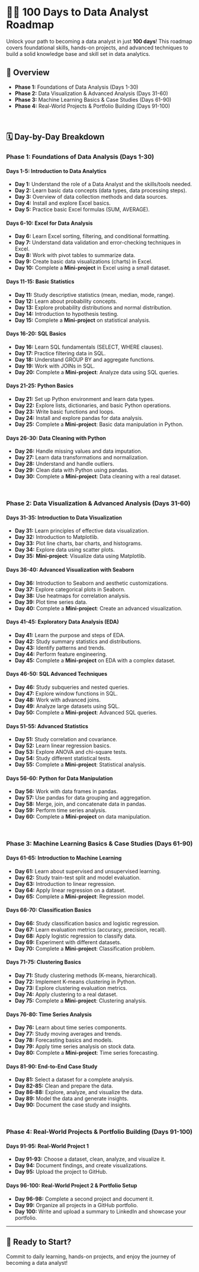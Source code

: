 

# 🧑‍💻 100 Days to Data Analyst Roadmap

Unlock your path to becoming a data analyst in just **100 days**! This roadmap covers foundational skills, hands-on projects, and advanced techniques to build a solid knowledge base and skill set in data analytics.

## 📅 Overview

- **Phase 1:** Foundations of Data Analysis (Days 1-30)
- **Phase 2:** Data Visualization & Advanced Analysis (Days 31-60)
- **Phase 3:** Machine Learning Basics & Case Studies (Days 61-90)
- **Phase 4:** Real-World Projects & Portfolio Building (Days 91-100)

<br/>

## 🗓️ Day-by-Day Breakdown



### **Phase 1: Foundations of Data Analysis (Days 1-30)**



#### Days 1-5: Introduction to Data Analytics
- **Day 1:** Understand the role of a Data Analyst and the skills/tools needed.
- **Day 2:** Learn basic data concepts (data types, data processing steps).
- **Day 3:** Overview of data collection methods and data sources.
- **Day 4:** Install and explore Excel basics.
- **Day 5:** Practice basic Excel formulas (SUM, AVERAGE).

#### Days 6-10: Excel for Data Analysis
- **Day 6:** Learn Excel sorting, filtering, and conditional formatting.
- **Day 7:** Understand data validation and error-checking techniques in Excel.
- **Day 8:** Work with pivot tables to summarize data.
- **Day 9:** Create basic data visualizations (charts) in Excel.
- **Day 10:** Complete a **Mini-project** in Excel using a small dataset.

#### Days 11-15: Basic Statistics
- **Day 11:** Study descriptive statistics (mean, median, mode, range).
- **Day 12:** Learn about probability concepts.
- **Day 13:** Explore probability distributions and normal distribution.
- **Day 14:** Introduction to hypothesis testing.
- **Day 15:** Complete a **Mini-project** on statistical analysis.

#### Days 16-20: SQL Basics
- **Day 16:** Learn SQL fundamentals (SELECT, WHERE clauses).
- **Day 17:** Practice filtering data in SQL.
- **Day 18:** Understand GROUP BY and aggregate functions.
- **Day 19:** Work with JOINs in SQL.
- **Day 20:** Complete a **Mini-project**: Analyze data using SQL queries.

#### Days 21-25: Python Basics
- **Day 21:** Set up Python environment and learn data types.
- **Day 22:** Explore lists, dictionaries, and basic Python operations.
- **Day 23:** Write basic functions and loops.
- **Day 24:** Install and explore pandas for data analysis.
- **Day 25:** Complete a **Mini-project**: Basic data manipulation in Python.

#### Days 26-30: Data Cleaning with Python
- **Day 26:** Handle missing values and data imputation.
- **Day 27:** Learn data transformations and normalization.
- **Day 28:** Understand and handle outliers.
- **Day 29:** Clean data with Python using pandas.
- **Day 30:** Complete a **Mini-project**: Data cleaning with a real dataset.

<br/>

### **Phase 2: Data Visualization & Advanced Analysis (Days 31-60)**


#### Days 31-35: Introduction to Data Visualization
- **Day 31:** Learn principles of effective data visualization.
- **Day 32:** Introduction to Matplotlib.
- **Day 33:** Plot line charts, bar charts, and histograms.
- **Day 34:** Explore data using scatter plots.
- **Day 35:** **Mini-project**: Visualize data using Matplotlib.

#### Days 36-40: Advanced Visualization with Seaborn
- **Day 36:** Introduction to Seaborn and aesthetic customizations.
- **Day 37:** Explore categorical plots in Seaborn.
- **Day 38:** Use heatmaps for correlation analysis.
- **Day 39:** Plot time series data.
- **Day 40:** Complete a **Mini-project**: Create an advanced visualization.

#### Days 41-45: Exploratory Data Analysis (EDA)
- **Day 41:** Learn the purpose and steps of EDA.
- **Day 42:** Study summary statistics and distributions.
- **Day 43:** Identify patterns and trends.
- **Day 44:** Perform feature engineering.
- **Day 45:** Complete a **Mini-project** on EDA with a complex dataset.

#### Days 46-50: SQL Advanced Techniques
- **Day 46:** Study subqueries and nested queries.
- **Day 47:** Explore window functions in SQL.
- **Day 48:** Work with advanced joins.
- **Day 49:** Analyze large datasets using SQL.
- **Day 50:** Complete a **Mini-project**: Advanced SQL queries.

#### Days 51-55: Advanced Statistics
- **Day 51:** Study correlation and covariance.
- **Day 52:** Learn linear regression basics.
- **Day 53:** Explore ANOVA and chi-square tests.
- **Day 54:** Study different statistical tests.
- **Day 55:** Complete a **Mini-project**: Statistical analysis.

#### Days 56-60: Python for Data Manipulation
- **Day 56:** Work with data frames in pandas.
- **Day 57:** Use pandas for data grouping and aggregation.
- **Day 58:** Merge, join, and concatenate data in pandas.
- **Day 59:** Perform time series analysis.
- **Day 60:** Complete a **Mini-project** on data manipulation.

<br/>

### **Phase 3: Machine Learning Basics & Case Studies (Days 61-90)**



#### Days 61-65: Introduction to Machine Learning
- **Day 61:** Learn about supervised and unsupervised learning.
- **Day 62:** Study train-test split and model evaluation.
- **Day 63:** Introduction to linear regression.
- **Day 64:** Apply linear regression on a dataset.
- **Day 65:** Complete a **Mini-project**: Regression model.

#### Days 66-70: Classification Basics
- **Day 66:** Study classification basics and logistic regression.
- **Day 67:** Learn evaluation metrics (accuracy, precision, recall).
- **Day 68:** Apply logistic regression to classify data.
- **Day 69:** Experiment with different datasets.
- **Day 70:** Complete a **Mini-project**: Classification problem.

#### Days 71-75: Clustering Basics
- **Day 71:** Study clustering methods (K-means, hierarchical).
- **Day 72:** Implement K-means clustering in Python.
- **Day 73:** Explore clustering evaluation metrics.
- **Day 74:** Apply clustering to a real dataset.
- **Day 75:** Complete a **Mini-project**: Clustering analysis.

#### Days 76-80: Time Series Analysis
- **Day 76:** Learn about time series components.
- **Day 77:** Study moving averages and trends.
- **Day 78:** Forecasting basics and models.
- **Day 79:** Apply time series analysis on stock data.
- **Day 80:** Complete a **Mini-project**: Time series forecasting.

#### Days 81-90: End-to-End Case Study
- **Day 81:** Select a dataset for a complete analysis.
- **Day 82-85:** Clean and prepare the data.
- **Day 86-88:** Explore, analyze, and visualize the data.
- **Day 89:** Model the data and generate insights.
- **Day 90:** Document the case study and insights.

<br/>

### **Phase 4: Real-World Projects & Portfolio Building (Days 91-100)**


#### Days 91-95: Real-World Project 1
- **Day 91-93:** Choose a dataset, clean, analyze, and visualize it.
- **Day 94:** Document findings, and create visualizations.
- **Day 95:** Upload the project to GitHub.

#### Days 96-100: Real-World Project 2 & Portfolio Setup
- **Day 96-98:** Complete a second project and document it.
- **Day 99:** Organize all projects in a GitHub portfolio.
- **Day 100:** Write and upload a summary to LinkedIn and showcase your portfolio.

---

## 🎉 Ready to Start?

Commit to daily learning, hands-on projects, and enjoy the journey of becoming a data analyst!
